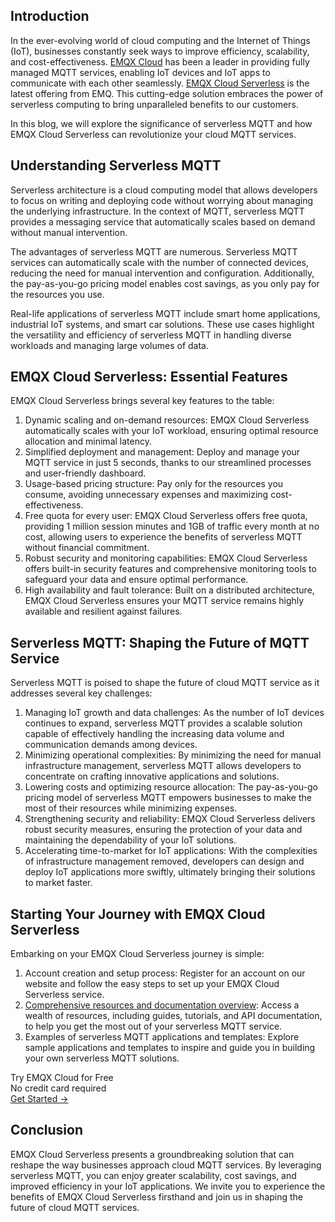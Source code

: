 ## Introduction

In the ever-evolving world of cloud computing and the Internet of Things (IoT), businesses constantly seek ways to improve efficiency, scalability, and cost-effectiveness. [EMQX Cloud](https://www.emqx.com/en/cloud) has been a leader in providing fully managed MQTT services, enabling IoT devices and IoT apps to communicate with each other seamlessly. [EMQX Cloud Serverless](https://www.emqx.com/en/cloud/serverless-mqtt) is the latest offering from EMQ. This cutting-edge solution embraces the power of serverless computing to bring unparalleled benefits to our customers. 

In this blog, we will explore the significance of serverless MQTT and how EMQX Cloud Serverless can revolutionize your cloud MQTT services.

## Understanding Serverless MQTT

Serverless architecture is a cloud computing model that allows developers to focus on writing and deploying code without worrying about managing the underlying infrastructure. In the context of MQTT, serverless MQTT provides a messaging service that automatically scales based on demand without manual intervention.

The advantages of serverless MQTT are numerous. Serverless MQTT services can automatically scale with the number of connected devices, reducing the need for manual intervention and configuration. Additionally, the pay-as-you-go pricing model enables cost savings, as you only pay for the resources you use.

Real-life applications of serverless MQTT include smart home applications, industrial IoT systems, and smart car solutions. These use cases highlight the versatility and efficiency of serverless MQTT in handling diverse workloads and managing large volumes of data.

## EMQX Cloud Serverless: Essential Features

EMQX Cloud Serverless brings several key features to the table:

1. Dynamic scaling and on-demand resources: EMQX Cloud Serverless automatically scales with your IoT workload, ensuring optimal resource allocation and minimal latency.
2. Simplified deployment and management: Deploy and manage your MQTT service in just 5 seconds, thanks to our streamlined processes and user-friendly dashboard.
3. Usage-based pricing structure: Pay only for the resources you consume, avoiding unnecessary expenses and maximizing cost-effectiveness.
4. Free quota for every user: EMQX Cloud Serverless offers free quota, providing 1 million session minutes and 1GB of traffic every month at no cost, allowing users to experience the benefits of serverless MQTT without financial commitment.
5. Robust security and monitoring capabilities: EMQX Cloud Serverless offers built-in security features and comprehensive monitoring tools to safeguard your data and ensure optimal performance.
6. High availability and fault tolerance: Built on a distributed architecture, EMQX Cloud Serverless ensures your MQTT service remains highly available and resilient against failures.

## Serverless MQTT: Shaping the Future of MQTT Service

Serverless MQTT is poised to shape the future of cloud MQTT service as it addresses several key challenges:

1. Managing IoT growth and data challenges: As the number of IoT devices continues to expand, serverless MQTT provides a scalable solution capable of effectively handling the increasing data volume and communication demands among devices.
2. Minimizing operational complexities: By minimizing the need for manual infrastructure management, serverless MQTT allows developers to concentrate on crafting innovative applications and solutions.
3. Lowering costs and optimizing resource allocation: The pay-as-you-go pricing model of serverless MQTT empowers businesses to make the most of their resources while minimizing expenses.
4. Strengthening security and reliability: EMQX Cloud Serverless delivers robust security measures, ensuring the protection of your data and maintaining the dependability of your IoT solutions.
5. Accelerating time-to-market for IoT applications: With the complexities of infrastructure management removed, developers can design and deploy IoT applications more swiftly, ultimately bringing their solutions to market faster.

## Starting Your Journey with EMQX Cloud Serverless

Embarking on your EMQX Cloud Serverless journey is simple:

1. Account creation and setup process: Register for an account on our website and follow the easy steps to set up your EMQX Cloud Serverless service. 
2. [Comprehensive resources and documentation overview](https://docs.emqx.com/en/cloud/latest/create/serverless.html): Access a wealth of resources, including guides, tutorials, and API documentation, to help you get the most out of your serverless MQTT service. 
3. Examples of serverless MQTT applications and templates: Explore sample applications and templates to inspire and guide you in building your own serverless MQTT solutions.

<section class="promotion">
    <div>
        Try EMQX Cloud for Free
        <div class="is-size-14 is-text-normal has-text-weight-normal">No credit card required</div>
    </div>
    <a href="https://accounts.emqx.com/signup?continue=https://cloud-intl.emqx.com/console/deployments/0?oper=new" class="button is-gradient px-5">Get Started →</a>
</section>

## Conclusion

EMQX Cloud Serverless presents a groundbreaking solution that can reshape the way businesses approach cloud MQTT services. By leveraging serverless MQTT, you can enjoy greater scalability, cost savings, and improved efficiency in your IoT applications. We invite you to experience the benefits of EMQX Cloud Serverless firsthand and join us in shaping the future of cloud MQTT services.
